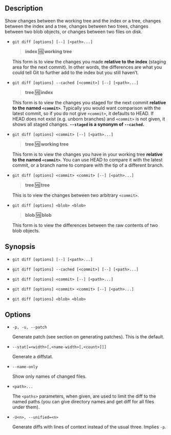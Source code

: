 ## Description

Show changes between the working tree and the index or a tree, changes between the index and a tree, changes between two trees, changes between two blob objects, or changes between two files on disk.

- `git diff [options] [--] [<path>...]`

    > **index :vs: working tree**

    This form is to view the changes you made **relative to the index** (staging area for the next commit). In other words, the differences are what you could tell Git to further add to the index but you still haven’t.

- `git diff [options] --cached [<commit>] [--] [<path>...]`

    > **tree :vs: index**

    This form is to view the changes you staged for the next commit **relative to the named `<commit>`**. Typically you would want comparison with the latest commit, so if you do not give `<commit>`, it defaults to HEAD. If HEAD does not exist (e.g. unborn branches) and `<commit>` is not given, it shows all staged changes. **`--staged` is a synonym of `--cached`.**

- `git diff [options] <commit> [--] [<path>...]`

    > **tree :vs: working tree**

    This form is to view the changes you have in your working tree **relative to the named `<commit>`**. You can use HEAD to compare it with the latest commit, or a branch name to compare with the tip of a different branch.

- `git diff [options] <commit> <commit> [--] [<path>...]`

    > **tree :vs: tree**

    This is to view the changes between two arbitrary `<commit>`.

- `git diff [options] <blob> <blob>`

    > **blob :vs: blob**

    This form is to view the differences between the raw contents of two blob objects.

## Synopsis

- `git diff [options] [--] [<path>...]`

- `git diff [options] --cached [<commit>] [--] [<path>...]`

- `git diff [options] <commit> [--] [<path>...]`

- `git diff [options] <commit> <commit> [--] [<path>...]`

- `git diff [options] <blob> <blob>`

## Options

- `-p, -u, --patch`

    Generate patch (see section on generating patches). This is the default.

- `--stat[=<width>[,<name-width>[,<count>]]]`

    Generate a diffstat.

- `--name-only`

    Show only names of changed files.

- `<path>...`

    The `<paths>` parameters, when given, are used to limit the diff to the named paths (you can give directory names and get diff for all files under them).

- `-U<n>, --unified=<n>`

    Generate diffs with <n> lines of context instead of the usual three. Implies `-p`.
